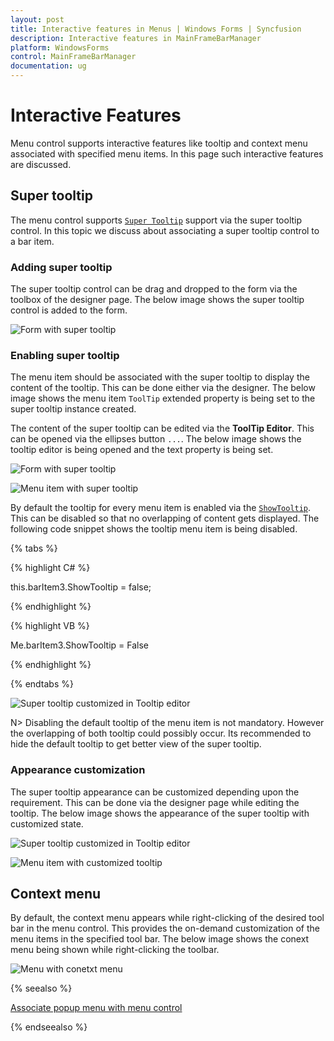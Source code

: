 ```yaml
---
layout: post
title: Interactive features in Menus | Windows Forms | Syncfusion
description: Interactive features in MainFrameBarManager
platform: WindowsForms
control: MainFrameBarManager 
documentation: ug
---
```


# Interactive Features

Menu control supports interactive features like tooltip and context menu associated with specified menu items. In this page such interactive features are discussed.

## Super tooltip

The menu control supports [`Super Tooltip`](https://help.syncfusion.com/cr/cref_files/windowsforms/Syncfusion.Tools.Windows~Syncfusion.Windows.Forms.Tools.SuperToolTip.html) support via the super tooltip control. In this topic we discuss about associating a super tooltip control to a bar item.

### Adding super tooltip

The super tooltip control can be drag and dropped to the form via the toolbox of the designer page. The below image shows the super tooltip control is added to the form.

![Form with super tooltip](Interactive-Features-images/superToolTip_Form_Designer.png)

### Enabling super tooltip

The menu item should be associated with the super tooltip to display the content of the tooltip. This can be done either via the designer. The below image shows the menu item `ToolTip` extended property is being set to the super tooltip instance created.

The content of the super tooltip can be edited via the **ToolTip Editor**. This can be opened via the ellipses button `...`. The below image shows the tooltip editor is being opened and the text property is being set.

![Form with super tooltip](Interactive-Features-images/toolTipEditor.png)

![Menu item with super tooltip](Interactive-Features-images/toolTipEditor_TextUpdated.png)

By default the tooltip for every menu item is enabled via the [`ShowTooltip`](https://help.syncfusion.com/cr/cref_files/windowsforms/Syncfusion.Tools.Windows~Syncfusion.Windows.Forms.Tools.XPMenus.BarItem~ShowTooltip.html). This can be disabled so that no overlapping of content gets displayed. The following code snippet shows the tooltip menu item is being disabled.

{% tabs %}

{% highlight C# %}

this.barItem3.ShowTooltip = false;

{% endhighlight %}

{% highlight VB %}

Me.barItem3.ShowTooltip = False

{% endhighlight %}

{% endtabs %}

![Super tooltip customized in Tooltip editor](Interactive-Features-images/menuItem_with_SuperToolTip.png)

N> Disabling the default tooltip of the menu item is not mandatory. However the overlapping of both tooltip could possibly occur. Its recommended to hide the default tooltip to get better view of the super tooltip.

### Appearance customization

The super tooltip appearance can be customized depending upon the requirement. This can be done via the designer page while editing the tooltip. The below image shows the appearance of the super tooltip with customized state.

![Super tooltip customized in Tooltip editor](Interactive-Features-images/toolTipEditor_Styling.png)

![Menu item with customized tooltip](Interactive-Features-images/menuItem_with_SuperToolTip_Customized.png)

## Context menu

By default, the context menu appears while right-clicking of the desired tool bar in the menu control. This provides the on-demand customization of the menu items in the specified tool bar. The below image shows the conext menu being shown while right-clicking the toolbar.

![Menu with conetxt menu](Interactive-Features-images/contextMenu_in_Toolbar)

{% seealso %}

[Associate popup menu with menu control](https://help.syncfusion.com/windowsforms/popup-menu/faq/how-to-associate-popup-menu-with-bar-manager)

{% endseealso %}